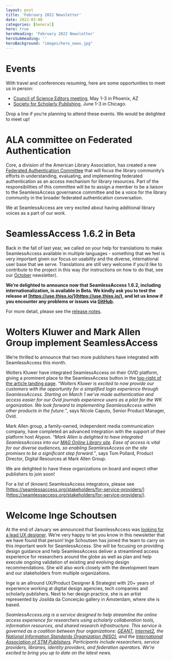 ```yaml
---
layout: post
title: 'February 2022 Newsletter'
date: 2022-03-08
categories: [General]
hero: true
heroHeading: 'February 2022 Newsletter'
heroSubHeading: ''
heroBackground: "images/hero_news.jpg"
---
```



# Events


With travel and conferences resuming, here are some opportunities to meet us in person:

* [Council of Science Editors meeting](https://www.councilscienceeditors.org/events/upcoming-events/2022-cse-annual-meeting/), May 1-3 in Phoenix, AZ
* [Society for Scholarly Publishing](https://customer.sspnet.org/SSP/Events/2022-Annual-Meeting/ssp/AM22/Home.aspx?hkey=25db5ee4-3ea6-4a35-8f4a-a6229e9c194a), June 1-3 in Chicago.

Drop a line if you’re planning to attend these events.
We would be delighted to meet up!





# ALA committee on Federated Authentication


Core, a division of the American Library Association, has created a new [Federated Authentication Committee](https://www.ala.org/core/member-center/sections/technology/federated-authentication-committee) that will focus the library community’s efforts in understanding, evaluating, and implementing federated authentication as an access mechanism for library resources. Part of the responsibilities of this committee will be to assign a member to be a liaison to the SeamlessAccess governance committee and be a voice for the library community in the broader federated authentication conversation.

We at SeamlessAccess are very excited about having additional library voices as a part of our work. 





# SeamlessAccess 1.6.2 in Beta

Back in the fall of last year, we called on your help for translations to make SeamlessAccess available in multiple languages - something that we feel is very important given our focus on usability and the diverse, international user base that we serve. Translations are still very welcome if you’d like to contribute to the project in this way (for instructions on how to do that, see our [October](https://seamlessaccess.org/posts/2021-11-06-oct2021newsletter/) newsletter).

**We’re delighted to announce now that SeamlessAccess 1.6.2, including internationalization, is available in Beta. We kindly ask you to test the release at [https://use.thiss.io/](https://use.thiss.io/), and let us know if you encounter any problems or issues via [GitHub](https://github.com/TheIdentitySelector/thiss-js).**

For more detail, please see the [release notes](https://thiss-js.readthedocs.io/en/latest/releasenotes.html#version-1-6-2).


# Wolters Kluwer and Mark Allen Group implement SeamlessAccess

We’re thrilled to announce that two more publishers have integrated with SeamlessAccess this month.

Wolters Kluwer have integrated SeamlessAccess on their OVID platform, giving a prominent place to the SeamlessAccess button in the [top-right of the article landing page](https://oce.ovid.com/journals/aaprac/202203000/02054229-202203000-00001). _“Wolters Kluwer is excited to now provide our customers with the opportunity for a simplified login experience through SeamlessAccess. Starting on March 1 we’ve made authentication and access easier for our Ovid journals experience users as a pilot for the WK organization. We look forward to implementing SeamlessAccess within other products in the future.”_, says Nicole Caputo, Senior Product Manager, Ovid.

Mark Allen group, a family-owned, independent media communication company, have completed an advanced integration with the support of their platform host Atypon. _“Mark Allen is delighted to have integrated SeamlessAccess into our [MAG Online Library site](https://www.magonlinelibrary.com). Ease of access is vital for our diverse audiences, so enabling SeamlessAccess on the site promises to be a significant step forward.”_, says Tom Pollard, Product Director, Digital Resources at Mark Allen Group.

We are delighted to have these organizations on board and expect other publishers to join soon! 

For a list of (known) SeamlessAccess integrators, please see [https://seamlessaccess.org/stakeholders/for-service-providers/](https://seamlessaccess.org/stakeholders/for-service-providers/).



# Welcome Inge Schoutsen

At the end of January we announced that SeamlessAccess was [looking for a lead UX designer](https://seamlessaccess.org/posts/2022-01-27-ux-vacancy/). We’re very happy to let you know in this newsletter that we have found that person! Inge Schoutsen has joined the team to carry on this important work for SeamlessAccess. She will be focusing on providing design guidance and help SeamlessAccess deliver a streamlined access experience for researchers around the globe as well as plan and help execute ongoing validation of existing and evolving design recommendations. She will also work closely with the development team and our stakeholders from multiple organizations.

Inge is an allround UX/Product Designer & Strategist with 20+ years of experience working at digital design agencies, tech companies and scholarly publishers. Next to her design practice, she is an artist represented by Josilda da Conceição gallery in Amsterdam, where she is based.


_SeamlessAccess.org is a service designed to help streamline the online access experience for researchers using scholarly collaboration tools, information resources, and shared research infrastructure. This service is governed as a coalition between four organizations: [GÉANT](https://geant.org), [Internet2](https://internet2.edu), the [National Information Standards Organization (NISO)](https://niso.org), and the [International Association of STM Publishers](https://stm-assoc.org). Participants include researchers, service providers, libraries, identity providers, and federation operators. We’re excited to bring you up to date on the latest news._



